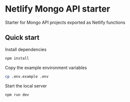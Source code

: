 # Netlify Mongo API starter

Starter for Mongo API projects exported as Netlify functions

## Quick start

Install dependencies

```bash
npm install
```

Copy the example environment variables

```bash
cp .env.example .env
```

Start the local server

```bash
npm run dev
```
